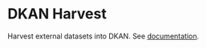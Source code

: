 # DKAN Harvest

Harvest external datasets into DKAN. See [documentation](https://dkan.readthedocs.io/en/latest/components/harvest.html).

